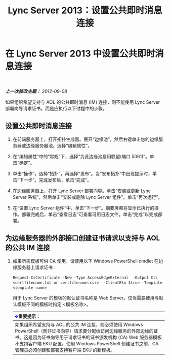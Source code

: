﻿---
title: Lync Server 2013：设置公共即时消息连接
TOCTitle: 设置公共即时消息连接
ms:assetid: 816dea2a-96fa-4a36-b6c2-a9402675868b
ms:mtpsurl: https://technet.microsoft.com/zh-cn/library/JJ205041(v=OCS.15)
ms:contentKeyID: 49313428
ms.date: 05/19/2016
mtps_version: v=OCS.15
ms.translationtype: HT
---

# 在 Lync Server 2013 中设置公共即时消息连接

 

_**上一次修改主题：** 2012-09-08_

如果组织希望支持与 AOL 的公共即时消息 (IM) 连接，则不能使用 Lync Server 部署向导请求证书。而是应执行以下过程中的步骤。

## 设置公共即时消息连接

1.  在前端服务器上，打开拓扑生成器。展开“边缘池”，然后右键单击您的边缘服务器或边缘服务器池。选择“编辑属性”。

2.  在“编辑属性”中的“常规”下，选择“为此边缘池启用联盟(端口 5061)”。单击“确定”。

3.  单击“操作”，选择“拓扑”，再选择“发布”。当“发布拓扑”中出现提示时，单击“下一步”。完成发布后，单击“完成”。

4.  在边缘服务器上，打开 Lync Server 部署向导。单击“安装或更新 Lync Server 系统”，然后单击“安装或删除 Lync Server 组件”。单击“再次运行”。

5.  在“设置 Lync Server 组件”中，单击“下一步”。摘要屏幕将显示已执行的操作。部署完成后，单击“查看日志”可查看可用日志文件。单击“完成”以完成部署。

## 为边缘服务器的外部接口创建证书请求以支持与 AOL 的公共 IM 连接

1.  如果所需模板可供 CA 使用，请使用以下 Windows PowerShell cmdlet 在边缘服务器上请求证书：
    
        Request-CsCertificate -New -Type AccessEdgeExternal  -Output C:\ <certfilename.txt or certfilename.csr>  -ClientEku $true -Template <template name>
    
    用于 Lync Server 的模板的默认证书名称是 Web Server。仅当需要使用与默认模板不同的模板时指定 \<模板名称\>。
    
    <table>
    <thead>
    <tr class="header">
    <th><img src="images/Gg398794.important(OCS.15).gif" title="important" alt="important" />重要提示：</th>
    </tr>
    </thead>
    <tbody>
    <tr class="odd">
    <td>如果组织希望支持与 AOL 的公共 IM 连接，则必须使用 Windows PowerShell（而非证书向导）请求要分配给访问边缘服务的外部边缘的证书。这是因为证书向导用于请求证书的证书颁发机构 (CA) Web 服务器模板不支持客户端 EKU 配置。使用 Windows PowerShell 创建证书之前，CA 管理员必须创建和部署支持客户端 EKU 的新模板。</td>
    </tr>
    </tbody>
    </table>

